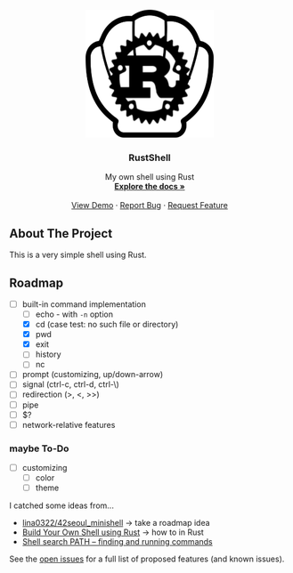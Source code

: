 <div id="top"></div>
<!--
*** Thanks for checking out the Best-README-Template. If you have a suggestion
*** that would make this better, please fork the repo and create a pull request
*** or simply open an issue with the tag "enhancement".
*** Don't forget to give the project a star!
*** Thanks again! Now go create something AMAZING! :D
-->


<!-- PROJECT LOGO -->
<br />
<div align="center">
  <a href="https://github.com/TwoPair/RustShell">
    <img src="images/rustshell_logo.png" alt="Logo" width="230" height="230">
  </a>

  <h3 align="center">RustShell</h3>

  <p align="center">
    My own shell using Rust
    <br />
    <a href="https://github.com/TwoPair/RustShell"><strong>Explore the docs »</strong></a>
    <br />
    <br />
    <a href="https://github.com/TwoPair/RustShell">View Demo</a>
    ·
    <a href="https://github.com/TwoPair/RustShell/issues">Report Bug</a>
    ·
    <a href="https://github.com/TwoPair/RustShell/issues">Request Feature</a>
  </p>
</div>


<!-- PROJECT SHIELDS -->



<!-- ABOUT THE PROJECT -->
## About The Project

<!-- screenshot will be added here -->
This is a very simple shell using Rust.


<!-- ROADMAP -->
## Roadmap

- [ ] built-in command implementation
  - [ ] echo - with `-n` option
  - [x] cd (case test: no such file or directory)
  - [x] pwd
  - [x] exit
  - [ ] history
  - [ ] nc
- [ ] prompt (customizing, up/down-arrow)
- [ ] signal (ctrl-c, ctrl-d, ctrl-\\)
- [ ] redirection (>, <, >>)
- [ ] pipe
- [ ] $?
- [ ] network-relative features

### maybe To-Do
- [ ] customizing
  - [ ] color
  - [ ] theme

I catched some ideas from...
- [lina0322/42seoul_minishell](https://github.com/lina0322/42seoul_minishell) -> take a roadmap idea
- [Build Your Own Shell using Rust](https://www.joshmcguigan.com/blog/build-your-own-shell-rust/) -> how to in Rust
- [Shell search PATH – finding and running commands](http://teaching.idallen.com/cst8207/13w/notes/400_search_path.html)

See the [open issues](https://github.com/othneildrew/Best-README-Template/issues) for a full list of proposed features (and known issues).

